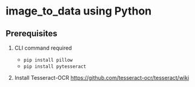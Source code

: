# image_to_data using Python

## Prerequisites
1. CLI command required
   * `pip install pillow`
   * `pip install pytesseract`
   
2. Install Tesseract-OCR   <https://github.com/tesseract-ocr/tesseract/wiki>
